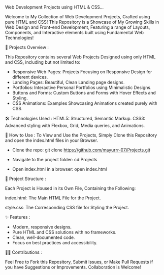 Web Development Projects using HTML & CSS...

Welcome to My Collection of Web Development Projects, Crafted using pure HTML and CSS! This Repository is a Showcase of My Growing Skills in Web Design and Front-end Development, Featuring a range of Layouts, Components, and Interactive elements built using Fundamental Web Technologies!

📁 Projects Overview : 

This Repository contains several Web Projects Designed using only HTML and CSS, including but not limited to:
* Responsive Web Pages: Projects Focusing on Responsive Design for different devices.
* Landing Pages: Beautiful, Clean Landing page designs.
* Portfolios: Interactive Personal Portfolios using Minimalistic Designs.
* Buttons and Forms: Custom Buttons and Forms with Hover Effects and Styling.
* CSS Animations: Examples Showcasing Animations created purely with CSS.

  
🛠️ Technologies Used :
HTML5: Structured, Semantic Markup.
CSS3: Advanced styling with Flexbox, Grid, Media queries, and Animations.


🚀 How to Use :
To View and Use the Projects, Simply Clone this Repository and open the index.html files in your Browser.

* Clone the repo:
  git clone https://github.com/mayurrr-07/Projects.git

* Navigate to the project folder:
  cd Projects

* Open index.html in a browser:
  open index.html


📂 Project Structure :

Each Project is Housed in its Own File, Containing the Following:

index.html: The Main HTML File for the Project.

style.css: The Corresponding CSS file for Styling the Project.


✨ Features :
* Modern, responsive designs.
* Pure HTML and CSS solutions with no frameworks.
* Clean, well-documented code.
* Focus on best practices and accessibility.


👨‍💻 Contributions :

Feel Free to Fork this Repository, Submit Issues, or Make Pull Requests if you have Suggestions or Improvements. Collaboration is Welcome!
